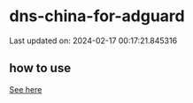 # dns-china-for-adguard

Last updated on: 2024-02-17 00:17:21.845316

## how to use

[See here](https://github.com/AdguardTeam/AdGuardHome/wiki/Configuration#upstreams-from-file)